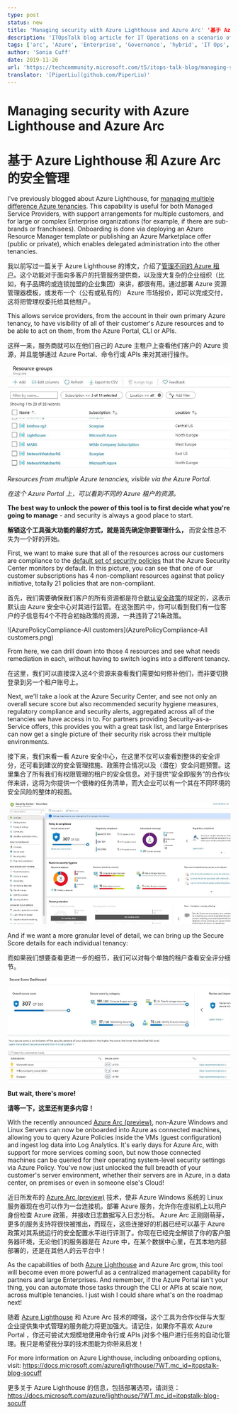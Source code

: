 ```yaml
---
type: post
status: new
title: 'Managing security with Azure Lighthouse and Azure Arc' '基于 Azure Lighthouse 和 Azure Arc 的安全管理'
description: 'ITOpsTalk blog article for IT Operations on a scenario of how the Azure Lighthouse and Azure Arc products can monitor the security (Azure Policy compliance, Azure Security Centre and Secure Score) of multiple tenants and how adding Azure Arc to the mix then includes on-prem and other-Cloud resources in those management blades.  No video demo but lots of screenshots.' '一篇关于 IT 运维的ITOpsTalk博文，介绍了 Azure Lighthouse 与 Azure Arc 产品是如何监管多个租户的安全的（包括对 Azure 政策的符合程度， Azure 安全中心与安全评分），还介绍了如何在其中配置 Azure Arc ，以达到在这些管理卡片中同时管理内部部署与其他云上的资源。本文没有视频展示，但是有很多截屏。'
tags: ['arc', 'Azure', 'Enterprise', 'Governance', 'hybrid', 'IT Ops', 'IT Pro', 'lighthouse', 'MSP', 'Operations', 'partner', 'Security', 'Server'] ['arc', 'Azure', '企业', '管理', '混合', 'IT Ops', 'IT Pro', 'lighthouse', '管理服务提供商', '运营', '合作伙伴', '安全', '服务器']
author: 'Sonia Cuff'
date: 2019-11-26
url: 'https://techcommunity.microsoft.com/t5/itops-talk-blog/managing-security-with-azure-lighthouse-and-azure-arc/ba-p/1032864'
translator: '[PiperLiu](github.com/PiperLiu)'
---
```


# Managing security with Azure Lighthouse and Azure Arc

# 基于 Azure Lighthouse 和 Azure Arc 的安全管理

<ContentMeta />

I've previously blogged about Azure Lighthouse, for [managing multiple difference Azure tenancies](https://techcommunity.microsoft.com/t5/ITOps-Talk-Blog/Manage-multiple-Azure-tenancies-with-Azure-Lighthouse/ba-p/833928?WT.mc_id=itopstalk-blog-socuff). This capability is useful for both Managed Service Providers, with support arrangements for multiple customers, and for large or complex Enterprise organizations (for example, if there are sub-brands or franchisees). Onboarding is done via deploying an Azure Resource Manager template or publishing an Azure Marketplace offer (public or private), which enables delegated administration into the other tenancies.

我以前写过一篇关于 Azure Lighthouse 的博文，介绍了[管理不同的 Azure 租户](https://techcommunity.microsoft.com/t5/ITOps-Talk-Blog/Manage-multiple-Azure-tenancies-with-Azure-Lighthouse/ba-p/833928?WT.mc_id=itopstalk-blog-socuff)。这个功能对于面向多客户的托管服务提供商，以及庞大复杂的企业组织（比如，有子品牌的或连锁加盟的企业集团）来讲，都很有用。通过部署 Azure 资源管理器模板，或发布一个（公有或私有的） Azure 市场报价，即可以完成交付，这将把管理权委托给其他租户。

This allows service providers, from the account in their own primary Azure tenancy, to have visibility of all of their customer's Azure resources and to be able to act on them, from the Azure Portal, CLI or APIs. 

这样一来，服务商就可以在他们自己的 Azure 主租户上查看他们客户的 Azure 资源，并且能够通过 Azure Portal、命令行或 APIs 来对其进行操作。

![ResourceGroups-AllCustomers](ResourceGroups-AllCustomers.png)

*Resources from multiple Azure tenancies, visible via the Azure Portal.* 

*在这个 Azure Portal 上，可以看到不同的 Azure 租户的资源。*

**The best way to unlock the power of this tool is to first decide what you're going to manage** - and security is always a good place to start. 

**解锁这个工具强大功能的最好方式，就是首先确定你要管理什么，** 而安全性总不失为一个好的开始。

First, we want to make sure that all of the resources across our customers are compliance to the [default set of security policies](https://docs.microsoft.com/azure/security-center/security-center-policy-definitions?WT.mc_id=itopstalk-blog-socuff) that the Azure Security Center monitors by default. In this picture, you can see that one of our customer subscriptions has 4 non-compliant resources against that policy initiative, totally 21 policies that are non-compliant.

首先，我们需要确保我们客户的所有资源都是符合[默认安全政策](https://docs.microsoft.com/azure/security-center/security-center-policy-definitions?WT.mc_id=itopstalk-blog-socuff)的规定的，这表示默认由 Azure 安全中心对其进行监管。在这张图片中，你可以看到我们有一位客户的子信息有4个不符合初始政策的资源，一共违背了21条政策。

![AzurePolicyCompliance-All customers](AzurePolicyCompliance-All customers.png)

From here, we can drill down into those 4 resources and see what needs remediation in each, without having to switch logins into a different tenancy.

在这里，我们可以直接深入这4个资源来查看我们需要如何修补他们，而非要切换登录到另一个租户账号上。

Next, we'll take a look at the Azure Security Center, and see not only an overall secure score but also recommended security hygiene measures, regulatory compliance and security alerts, aggregated across all of the tenancies we have access in to. For partners providing Security-as-a-Service offers, this provides you with a great task list, and large Enterprises can now get a single picture of their security risk across their multiple environments.

接下来，我们来看一看 Azure 安全中心，在这里不仅可以查看到整体的安全评分，还可看到建议的安全管理措施、政策符合情况以及（潜在）安全问题预警。这里集合了所有我们有权限管理的租户的安全信息。对于提供“安全即服务”的合作伙伴来讲，这将为你提供一个很棒的任务清单，而大企业可以有一个其在不同环境的安全风险的整体的视图。

![SecurityCenter-Overview](SecurityCenter-Overview.png)

 

And if we want a more granular level of detail, we can bring up the Secure Score details for each individual tenancy:

 而如果我们想要查看更进一步的细节，我们可以对每个单独的租户查看安全评分细节。

![SecureScore](SecureScore.png)

 

**But wait, there's more!**

**请等一下，这里还有更多内容！**

With the recently announced [Azure Arc (preview)](https://docs.microsoft.com/azure/azure-arc/servers/overview?WT.mc_id=itopstalk-blog-socuff), non-Azure Windows and Linux Servers can now be onboarded into Azure as connected machines, allowing you to query Azure Policies inside the VMs (guest configuration) and ingest log data into Log Analytics. It's early days for Azure Arc, with support for more services coming soon, but now those connected machines can be queried for their operating system-level security settings via Azure Policy. You've now just unlocked the full breadth of your customer's server environment, whether their servers are in Azure, in a data center, on premises or even in someone else's Cloud! 

近日所发布的 [Azure Arc (preview)](https://docs.microsoft.com/azure/azure-arc/servers/overview?WT.mc_id=itopstalk-blog-socuff) 技术，使非 Azure Windows 系统的 Linux 服务器现在也可以作为一台连接机，部署 Azure 服务，允许你在虚拟机上以用户身份检查 Azure 政策，并接收日志数据写入日志分析。 Azure Arc 正刚刚萌芽，更多的服务支持将很快被推出，而现在，这些连接好的机器已经可以基于 Azure 政策对其系统运行的安全配置水平进行评测了。你现在已经完全解锁了你的客户服务器环境，无论他们的服务器是在 Azure 中，在某个数据中心里，在其本地内部部署的，还是在其他人的云平台中！

As the capabilities of both [Azure Lighthouse](https://docs.microsoft.com/azure/lighthouse/concepts/cross-tenant-management-experience?WT.mc_id=itopstalk-blog-socuff) and Azure Arc grow, this tool will become even more powerful as a centralized management capability for partners and large Enterprises. And remember, if the Azure Portal isn't your thing, you can automate those tasks through the CLI or APIs at scale now, across multiple tenancies. I just wish I could share what's on the roadmap next!   

随着 [Azure Lighthouse](https://docs.microsoft.com/azure/lighthouse/concepts/cross-tenant-management-experience?WT.mc_id=itopstalk-blog-socuff) 和 Azure Arc 技术的增强，这个工具为合作伙伴与大型企业提供集中式管理的服务能力将更加强大。请记住，如果你不喜欢 Azure Portal ，你还可尝试大规模地使用命令行或 APIs j对多个租户进行任务的自动化管理。我只是希望我分享的技术图能为你带来启发！

For more information on Azure Lighthouse, including onboarding options, visit: <https://docs.microsoft.com/azure/lighthouse/?WT.mc_id=itopstalk-blog-socuff>

更多关于 Azure Lighthouse 的信息，包括部署选项，请浏览：
<https://docs.microsoft.com/azure/lighthouse/?WT.mc_id=itopstalk-blog-socuff>
